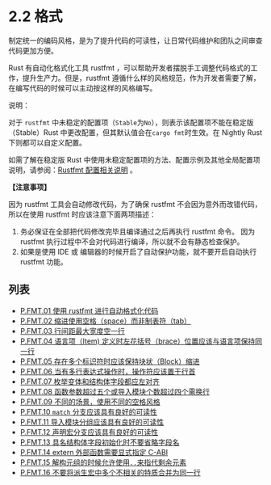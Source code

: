 # 2.2 格式

制定统一的编码风格，是为了提升代码的可读性，让日常代码维护和团队之间审查代码更加方便。

Rust 有自动化格式化工具 rustfmt ，可以帮助开发者摆脱手工调整代码格式的工作，提升生产力。但是，rustfmt 遵循什么样的风格规范，作为开发者需要了解，在编写代码的时候可以主动按这样的风格编写。

说明：

对于 `rustfmt` 中未稳定的配置项（`Stable`为`No`），则表示该配置项不能在稳定版（Stable）Rust 中更改配置，但其默认值会在`cargo fmt`时生效。在 Nightly Rust 下则都可以自定义配置。

如需了解在稳定版 Rust 中使用未稳定配置项的方法、配置示例及其他全局配置项说明，请参阅：[Rustfmt 配置相关说明](./../Appendix/tools/rustfmt.md) 。

**【注意事项】**

因为 rustfmt 工具会自动修改代码，为了确保 rustfmt 不会因为意外而改错代码，所以在使用 rustfmt 时应该注意下面两项描述：

1. 务必保证在全部把代码修改完毕且编译通过之后再执行 rustfmt 命令。 因为 rustfmt 执行过程中不会对代码进行编译，所以就不会有静态检查保护。
2. 如果是使用 IDE 或 编辑器的时候开启了自动保护功能，就不要开启自动执行 rustfmt 功能。

## 列表

- [P.FMT.01 使用 rustfmt 进行自动格式化代码](./fmt/P.FMT.01.md)
- [P.FMT.02 缩进使用空格（space）而非制表符（tab）](./fmt/P.FMT.02.md)
- [P.FMT.03 行间距最大宽度空一行](./fmt/P.FMT.03.md)
- [P.FMT.04 语言项（Item) 定义时左花括号（brace）位置应该与语言项保持同一行](./fmt/P.FMT.04.md)
- [P.FMT.05 存在多个标识符时应该保持块状（Block）缩进](./fmt/P.FMT.05.md)
- [P.FMT.06 当有多行表达式操作时，操作符应该置于行首](./fmt/P.FMT.06.md)
- [P.FMT.07 枚举变体和结构体字段都应左对齐](./fmt/P.FMT.07.md)
- [P.FMT.08 函数参数超过五个或导入模块个数超过四个需换行](./fmt/P.FMT.08.md)
- [P.FMT.09 不同的场景，使用不同的空格风格](./fmt/P.FMT.09.md)
- [P.FMT.10  `match` 分支应该具有良好的可读性](./fmt/P.FMT.10.md)
- [P.FMT.11 导入模块分组应该具有良好的可读性](./fmt/P.FMT.11.md)
- [P.FMT.12 声明宏分支应该具有良好的可读性](./fmt/P.FMT.12.md)
- [P.FMT.13 具名结构体字段初始化时不要省略字段名](./fmt/P.FMT.13.md)
- [P.FMT.14  extern 外部函数需要显式指定 C-ABI](./fmt/P.FMT.14.md)
- [P.FMT.15 解构元组的时候允许使用`..`来指代剩余元素](./fmt/P.FMT.15.md)
- [P.FMT.16 不要将派生宏中多个不相关的特质合并为同一行](./fmt/P.FMT.16.md)
